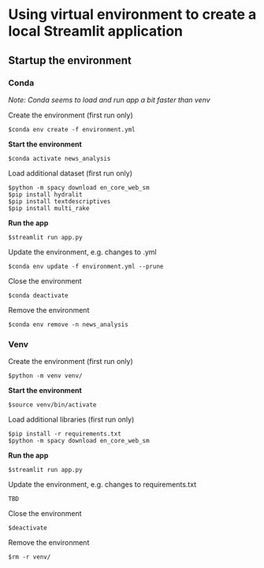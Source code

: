 # Using virtual environment to create a local Streamlit application

## Startup the environment

### Conda

*Note: Conda seems to load and run app a bit faster than venv*

Create the environment (first run only)

    $conda env create -f environment.yml

**Start the environment**

    $conda activate news_analysis

Load additional dataset (first run only)

    $python -m spacy download en_core_web_sm
    $pip install hydralit
    $pip install textdescriptives
    $pip install multi_rake

**Run the app**

    $streamlit run app.py

Update the environment, e.g. changes to .yml

    $conda env update -f environment.yml --prune

Close the environment

    $conda deactivate

Remove the environment

    $conda env remove -n news_analysis

### Venv

Create the environment (first run only)

    $python -m venv venv/

**Start the environment**

    $source venv/bin/activate

Load additional libraries (first run only)

    $pip install -r requirements.txt
    $python -m spacy download en_core_web_sm

**Run the app**

    $streamlit run app.py

Update the environment, e.g. changes to requirements.txt

    TBD

Close the environment

    $deactivate

Remove the environment

    $rm -r venv/
